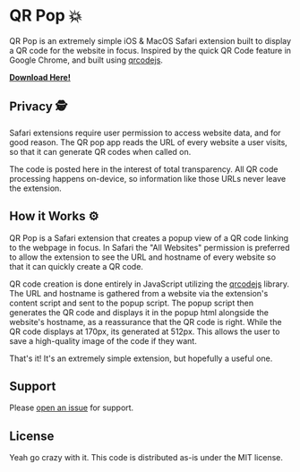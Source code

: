 # QR Pop 💥

QR Pop is an extremely simple iOS & MacOS Safari extension built to display a QR code for the website in focus. Inspired by the quick QR Code feature in Google Chrome, and built using [qrcodejs](https://github.com/davidshimjs/qrcodejs).

[**Download Here!**](https://apps.apple.com/us/app/qr-pop/id1587360435?mt=12)

## Privacy 🕵️

Safari extensions require user permission to access website data, and for good reason. The QR pop app reads the URL of every website a user visits, so that it can generate QR codes when called on.

The code is posted here in the interest of total transparency. All QR code processing happens on-device, so information like those URLs never leave the extension.

## How it Works ⚙️

QR Pop is a Safari extension that creates a popup view of a QR code linking to the webpage in focus. In Safari the "All Websites" permission is preferred to allow the extension to see the URL and hostname of every website so that it can quickly create a QR code.

QR code creation is done entirely in JavaScript utilizing the [qrcodejs](https://github.com/davidshimjs/qrcodejs) library. The URL and hostname is gathered from a website via the extension's content script and sent to the popup script. The popup script then generates the QR code and displays it in the popup html alongside the website's hostname, as a reassurance that the QR code is right. While the QR code displays at 170px, its generated at 512px. This allows the user to save a high-quality image of the code if they want.

That's it! It's an extremely simple extension, but hopefully a useful one.

## Support

Please [open an issue](https://github.com/git-shawn/qr-pop/issues/new) for support.

## License

Yeah go crazy with it. This code is distributed as-is under the MIT license.